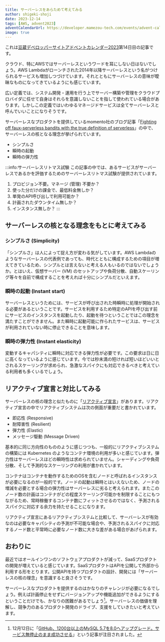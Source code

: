 ```yaml
---
title: サーバーレスをあらためて考えてみる
author: shigeki-shoji
date: 2023-12-14
tags: [AWS, advent2023]
adventCalendarUrl: https://developer.mamezou-tech.com/events/advent-calendar/2023/
image: true
---
```


これは[豆蔵デベロッパーサイトアドベントカレンダー2023](/events/advent-calendar/2023/)第14日目の記事です。

クラウド、特にAWSではサーバーレスというワードを耳にしない日はないでしょう。AWS Lambdaがローンチされた2014年以降サーバーレスという名がつけられるサービスも増加しつづけています。それとともにサーバーレスの意味が曖昧なものになってきているようにも感じています。

広い定義では、システム開発・運用を行う上でサーバー構築や管理をクラウドプロバイダに任せて自身はそれらを意識しないことを指して使われている場合があります。しかしこの定義ではいわゆるマネージドサービスは全てサーバーレスと呼んでいいことになりそうです。

サーバーレスなプロダクトを提供しているmomento社のブログ記事「[Fighting off faux-serverless bandits with the true definition of serverless](https://www.gomomento.com/blog/fighting-off-fake-serverless-bandits-with-the-true-definition-of-serverless)」の中で、サーバーレスの核となる理念が挙げられています。

- シンプルさ
- 瞬時の起動
- 瞬時の弾力性

:::info:サーバーレスリトマス試験
この記事の中では、あるサービスがサーバーレスであるかを評価するためのサーバーレスリトマス試験が提供されています。

1. プロビジョン不要。マネージ (管理) 不要か？
2. 使った分だけの課金で、最低料金無しか？
3. 単発のAPI呼び出しで利用可能か？
4. 計画されたダウンタイム無しか？
5. インスタンス無しか？
:::

## サーバーレスの核となる理念をもとに考えてみる

### シンプルさ (Simplicity)

「シンプルさ」は人によって捉え方が変わる気がしています。AWS Lambdaのようなサーバーレスの代表例であっても、時代とともに構成するための項目が増えてきているため、シンプルとは言えないと考える人もいるのではないでしょうか。とはいえ、仮想サーバー (VM) のセットアップや負荷分散、自動スケーリング等々を自前で構成することを考えれば十分にシンプルだといえます。

### 瞬時の起動 (Instant start)

サーバーレスというためには、サービスが呼び出された時瞬時に処理が開始される必要があるということです。サービスを利用するため特定のAPIを呼び出す前にサービスのインスタンスを起動したり、起動を待つということではこの理念を満たすことができません。また瞬時に起動可能に作られたサービスは、サービスが利用されていない時に停止できることを意味します。

### 瞬時の弾力性 (Instant elasticity)

変動するキャパシティに瞬時に対応できる弾力性が必要です。この要求は日に日に高くなっているように感じています。今では秒未満の短ければ短いほどいいとされるスケーリングが求められ、急激なスパイクにも対応できるべきと考えている利用者も多くいるでしょう。

## リアクティブ宣言と対比してみる

サーバーレスの核の理念と似たものに「[リアクティブ宣言](https://www.reactivemanifesto.org/ja)」があります。リアクティブ宣言の中でリアクティブシステムは次の側面が重要だと書かれています。

- 即応性 (Responsive)
- 耐障害性 (Resilient)
- 弾力性 (Elastic)
- メッセージ駆動 (Message Driven)

基本的に同じ方向性のもののように感じつつも、一般的にリアクティブシステムの構築には Kubernetes のようなコンテナ環境の利用が多いと感じています。弾力性はサーバーレスほどの瞬時性は求められていません。シャーディングや負荷分散、そして予測的なスケーリングの利用が書かれています。

コンテナはコンテナを動作するためのOSを含むノードと呼ばれるインスタンスが必要になるのが一般的です。ノードの起動は瞬時とはいえないため、ノードの増減を必要とする場合の弾力性はサーバーレスに劣ると考えられます。またこのノード数の計画はコンテナがどの程度スケーリング可能かを制限することにもつながるため、常時稼働するコンテナ数にフィットさせるのではなく、予測されるスパイクに対応する余力を持たせることになります。

リアクティブ宣言にあるリアクティブシステムと比較して、サーバーレスが有効なのは必要なキャパシティの予測が不可能な場合や、予測されるスパイクに対応するノード数と平常時に必要なノード数に大きな差がある場合があげられます。

## おわりに

最近ではオールインワンのソフトウェアプロダクトが減って、SaaSプロダクトの開発が増えていると感じています。SaaSプロダクトはAPIを公開して外部から利用する形をとります。公開APIを持つプロダクトの設計、開発には「サーバーレスの核の理念」を意識すると良さそうです。

サーバーレスなプロダクトを提供するのはかなりのチャレンジが必要になるでしょう。例えば計画停止をせずにバージョンアップや機能追加ができるようにするということだけでも、かなりの困難があるでしょう[^1]。サーバーレスの価値を理解し、競争力のあるプロダクト開発のドライブ、支援をしていきたいと考えています。

[^1]: 12月12日に「[GitHub、1200台以上のMySQL 5.7を8.0へアップグレード。サービス無停止のまま成功させる](https://www.publickey1.jp/blog/23/github1200mysql_5780.html)」という記事が注目されました。